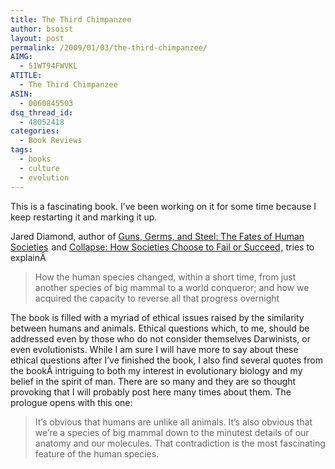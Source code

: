 ```yaml
---
title: The Third Chimpanzee
author: bsoist
layout: post
permalink: /2009/01/03/the-third-chimpanzee/
AIMG:
  - 51WT94FWVKL
ATITLE:
  - The Third Chimpanzee
ASIN:
  - 0060845503
dsq_thread_id:
  - 48052418
categories:
  - Book Reviews
tags:
  - books
  - culture
  - evolution
---
```

This is a fascinating book. I&#8217;ve been working on it for some time because I keep restarting it and marking it up.

Jared Diamond, author of [Guns, Germs, and Steel: The Fates of Human Societies][1]<img style="border:none !important; margin:0px !important;" src="http://www.assoc-amazon.com/e/ir?t=weifyoasme-20&l=as2&o=1&a=0393061310" border="0" alt="" width="1" height="1" /> and [Collapse: How Societies Choose to Fail or Succeed][2]<img style="border:none !important; margin:0px !important;" src="http://www.assoc-amazon.com/e/ir?t=weifyoasme-20&l=as2&o=1&a=0143036556" border="0" alt="" width="1" height="1" />, tries to explainÂ 

> How the human species changed, within a short time, from just another species of big mammal to a world conqueror; and how we acquired the capacity to reverse all that progress overnight

The book is filled with a myriad of ethical issues raised by the similarity between humans and animals. Ethical questions which, to me, should be addressed even by those who do not consider themselves Darwinists, or even evolutionists. While I am sure I will have more to say about these ethical questions after I&#8217;ve finished the book, I also find several quotes from the bookÂ intriguing to both my interest in evolutionary biology and my belief in the spirit of man. There are so many and they are so thought provoking that I will probably post here many times about them. The prologue opens with this one:

> It&#8217;s obvious that humans are unlike all animals. It&#8217;s also obvious that we&#8217;re a species of big mammal down to the minutest details of our anatomy and our molecules. That contradiction is the most fascinating feature of the human species.

 [1]: http://www.amazon.com/gp/product/0393061310?ie=UTF8&tag=weifyoasme-20&linkCode=as2&camp=1789&creative=390957&creativeASIN=0393061310
 [2]: http://www.amazon.com/gp/product/0143036556?ie=UTF8&tag=weifyoasme-20&linkCode=as2&camp=1789&creative=390957&creativeASIN=0143036556
